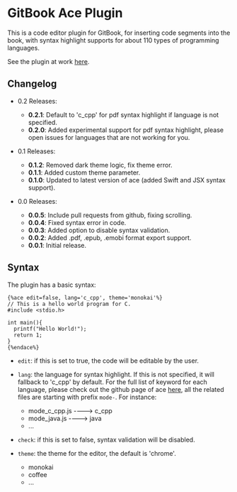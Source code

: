 GitBook Ace Plugin
===

This is a code editor plugin for GitBook, for inserting code segments into the book, with syntax highlight supports for about 110 types of programming languages.

See the plugin at work [here](http://ymcatar.gitbooks.io/gitbook-test/content/testing_ace.html).

## Changelog

* 0.2 Releases:
    * **0.2.1**: Default to 'c_cpp' for pdf syntax highlight if language is not specified.
    * **0.2.0**: Added experimental support for pdf syntax highlight, please open issues for languages that are not working for you.

* 0.1 Releases:
    * **0.1.2**: Removed dark theme logic, fix theme error.
    * **0.1.1**: Added custom theme parameter.
    * **0.1.0**: Updated to latest version of ace (added Swift and JSX syntax support).

* 0.0 Releases:
    * **0.0.5**: Include pull requests from github, fixing scrolling.
    * **0.0.4**: Fixed syntax error in code.
    * **0.0.3**: Added option to disable syntax validation.
    * **0.0.2**: Added .pdf, .epub, .emobi format export support.
    * **0.0.1**: Initial release.

## Syntax

The plugin has a basic syntax:

```
{%ace edit=false, lang='c_cpp', theme='monokai'%}
// This is a hello world program for C.
#include <stdio.h>

int main(){
  printf("Hello World!");
  return 1;
}
{%endace%}
```

* ```edit```: if this is set to true, the code will be editable by the user.

* ```lang```: the language for syntax highlight. If this is not specified, it will fallback to 'c_cpp' by default. For the full list of keyword for each language, please check out the github page of ace [here](https://github.com/ajaxorg/ace-builds/tree/master/src-min-noconflict), all the related files are starting with prefix ```mode-```. For instance:
    * mode_c_cpp.js ----> c_cpp
    * mode_java.js ----> java
    * ...

* ```check```: if this is set to false, syntax validation will be disabled.

* ```theme```: the theme for the editor, the default is 'chrome'.
    * monokai
    * coffee
    * ...
